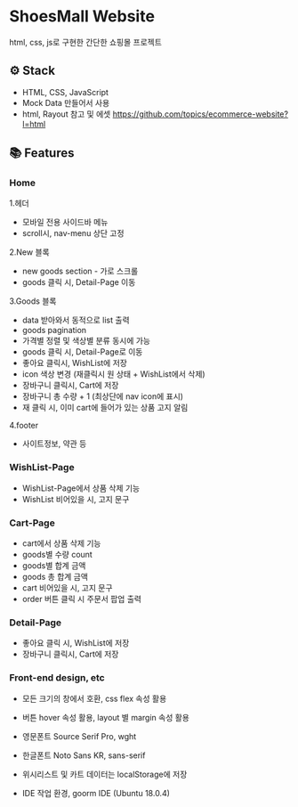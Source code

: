 # ShoesMall Website
html, css, js로 구현한 간단한 쇼핑몰 프로젝트

## ⚙ Stack
- HTML, CSS, JavaScript
- Mock Data 만들어서 사용
- html, Rayout 참고 및 에셋 https://github.com/topics/ecommerce-website?l=html
## 📚 Features

### Home

1.헤더
- 모바일 전용 사이드바 메뉴
- scroll시, nav-menu 상단 고정


2.New 블록
- new goods section - 가로 스크롤
- goods 클릭 시, Detail-Page 이동


3.Goods 블록
- data 받아와서 동적으로 list 출력
- goods pagination
- 가격별 정렬 및 색상별 분류 동시에 가능
- goods 클릭 시, Detail-Page로 이동
- 좋아요 클릭시, WishList에 저장
- icon 색상 변경 (재클릭시 원 상태 + WishList에서 삭제)
- 장바구니 클릭시, Cart에 저장
- 장바구니 총 수량 + 1 (최상단에 nav icon에 표시)
- 재 클릭 시, 이미 cart에 들어가 있는 상품 고지 알림

4.footer
- 사이트정보, 약관 등



### WishList-Page

- WishList-Page에서 상품 삭제 기능
- WishList 비어있을 시, 고지 문구



### Cart-Page

- cart에서 상품 삭제 기능
- goods별 수량 count
- goods별 합계 금액
- goods 총 합계 금액
- cart 비어있을 시, 고지 문구
- order 버튼 클릭 시 주문서 팝업 출력



### Detail-Page

- 좋아요 클릭 시, WishList에 저장
- 장바구니 클릭시, Cart에 저장



### Front-end design, etc 

- 모든 크기의 창에서 호환, css flex 속성 활용
- 버튼 hover 속성 활용, layout 별 margin 속성 활용
- 영문폰트 Source Serif Pro, wght
- 한글폰트 Noto Sans KR, sans-serif
- 위시리스트 및 카트 데이터는 localStorage에 저장

- IDE 작업 환경, goorm IDE (Ubuntu 18.0.4)
